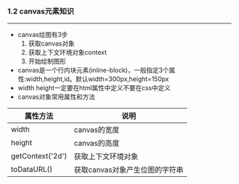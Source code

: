 ### 1.2 canvas元素知识

---------------

- canvas绘图有3步
    1. 获取canvas对象
    2. 获取上下文环境对象context
    3. 开始绘制图形
- canvas是一个行内块元素(inline-block)，一般指定3个属性:width,height,id。默认width=300px,height=150px
- width height一定要在html属性中定义不要在css中定义
- canvas对象常用属性和方法

|属性方法|说明|
|------|----|
|width|canvas的宽度|
|height|canvas的高度|
|getContext('2d')|获取上下文环境对象|
|toDataURL()|获取canvas对象产生位图的字符串|